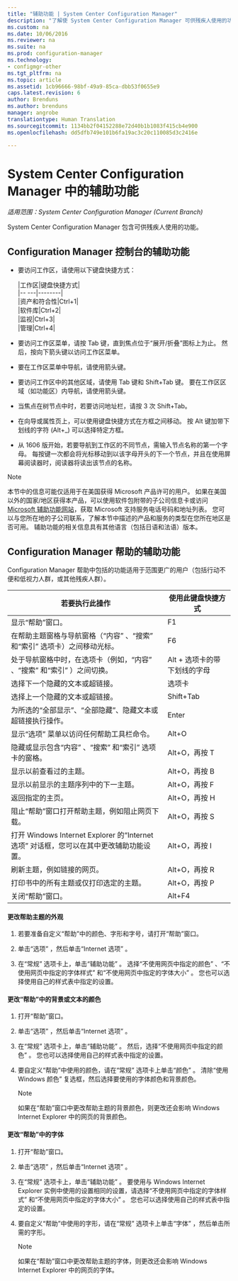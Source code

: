 ```yaml
---
title: "辅助功能 | System Center Configuration Manager"
description: "了解使 System Center Configuration Manager 可供残疾人使用的功能。"
ms.custom: na
ms.date: 10/06/2016
ms.reviewer: na
ms.suite: na
ms.prod: configuration-manager
ms.technology:
- configmgr-other
ms.tgt_pltfrm: na
ms.topic: article
ms.assetid: 1cb96666-98bf-49a9-85ca-dbb53f0655e9
caps.latest.revision: 6
author: Brenduns
ms.author: brenduns
manager: angrobe
translationtype: Human Translation
ms.sourcegitcommit: 1134bb2f04152288e72d40b1b1083f415cb4e900
ms.openlocfilehash: dd5dfb749e101b6fa19ac3c20c110085d3c2416e

---
```

# <a name="accessibility-features-in-system-center-configuration-manager"></a>System Center Configuration Manager 中的辅助功能

*适用范围：System Center Configuration Manager (Current Branch)*


 System Center Configuration Manager 包含可供残疾人使用的功能。


 ## <a name="a-namebkmkaconsolea-accessibility-features-for-the-configuration-manager-console"></a><a name="bkmk_aconsole"></a>Configuration Manager 控制台的辅助功能  
-   要访问工作区，请使用以下键盘快捷方式：  

    |工作区|键盘快捷方式|  
    |-- ---|--------|  
    |资产和符合性|Ctrl+1|  
    |软件库|Ctrl+2|  
    |监视|Ctrl+3|  
    |管理|Ctrl+4|  

-   要访问工作区菜单，请按 Tab 键，直到焦点位于“展开/折叠”图标上为止。 然后，按向下箭头键以访问工作区菜单。  

-   要在工作区菜单中导航，请使用箭头键。  

-   要访问工作区中的其他区域，请使用 Tab 键和 Shift+Tab 键。 要在工作区区域（如功能区）内导航，请使用箭头键。  

-   当焦点在树节点中时，若要访问地址栏，请按 3 次 Shift+Tab。  

-   在向导或属性页上，可以使用键盘快捷方式在方框之间移动。 按 Alt 键加带下划线的字符 (Alt+_) 可以选择特定方框。  

 -  从 1606 版开始，若要导航到工作区的不同节点，需输入节点名称的第一个字母。 每按键一次都会将光标移动到以该字母开头的下一个节点，并且在使用屏幕阅读器时，阅读器将读出该节点的名称。

> [!NOTE]  
>  本节中的信息可能仅适用于在美国获得 Microsoft 产品许可的用户。 如果在美国以外的国家/地区获得本产品，可以使用软件包附带的子公司信息卡或访问 [Microsoft 辅助功能网站](http://go.microsoft.com/fwlink/?LinkId=8431)，获取 Microsoft 支持服务电话号码和地址列表。 您可以与您所在地的子公司联系，了解本节中描述的产品和服务的类型在您所在地区是否可用。 辅助功能的相关信息具有其他语言（包括日语和法语）版本。  

##  <a name="a-namebkmkahelpa-accessibility-features-for-configuration-manager-help"></a><a name="bkmk_ahelp"></a>Configuration Manager 帮助的辅助功能  
 Configuration Manager 帮助中包括的功能适用于范围更广的用户（包括行动不便和低视力人群，或其他残疾人群）。  

|若要执行此操作|使用此键盘快捷方式|  
|----------------|--------------------------------|  
|显示“帮助”窗口。|F1|  
|在帮助主题窗格与导航窗格（“内容” 、“搜索” 和“索引”  选项卡）之间移动光标。|F6|  
|处于导航窗格中时，在选项卡（例如，“内容” 、“搜索” 和“索引” ）之间切换。|Alt + 选项卡的带下划线的字母|  
|选择下一个隐藏的文本或超链接。|选项卡|  
|选择上一个隐藏的文本或超链接。|Shift+Tab|  
|为所选的“全部显示”、“全部隐藏”、隐藏文本或超链接执行操作。|Enter|  
|显示“选项”  菜单以访问任何帮助工具栏命令。|Alt+O|  
|隐藏或显示包含“内容” 、“搜索” 和“索引”  选项卡的窗格。|Alt+O，再按 T|  
|显示以前查看过的主题。|Alt+O，再按 B|  
|显示以前显示的主题序列中的下一主题。|Alt+O，再按 F|  
|返回指定的主页。|Alt+O，再按 H|  
|阻止“帮助”窗口打开帮助主题，例如阻止网页下载。|Alt+O，再按 S|  
|打开 Windows Internet Explorer 的“Internet 选项”  对话框，您可以在其中更改辅助功能设置。|Alt+O，再按 I|  
|刷新主题，例如链接的网页。|Alt+O，再按 R|  
|打印书中的所有主题或仅打印选定的主题。|Alt+O，再按 P|  
|关闭“帮助”窗口。|Alt+F4|  

#### <a name="to-change-the-appearance-of-a-help-topic"></a>更改帮助主题的外观  

1.  若要准备自定义“帮助”中的颜色、字形和字号，请打开“帮助”窗口。  

2.  单击“选项” ，然后单击“Internet 选项” 。  

3.  在“常规”  选项卡上，单击“辅助功能” 。 选择“不使用网页中指定的颜色” 、“不使用网页中指定的字体样式” 和“不使用网页中指定的字体大小” 。 您也可以选择使用自己的样式表中指定的设置。  

#### <a name="to-change-the-color-of-the-background-or-text-in-help"></a>更改“帮助”中的背景或文本的颜色  

1.  打开“帮助”窗口。  

2.  单击“选项” ，然后单击“Internet 选项” 。  

3.  在“常规”  选项卡上，单击“辅助功能” 。 然后，选择“不使用网页中指定的颜色” 。 您也可以选择使用自己的样式表中指定的设置。  

4.  要自定义“帮助”中使用的颜色，请在“常规”  选项卡上单击“颜色” 。 清除“使用 Windows 颜色”  复选框，然后选择要使用的字体颜色和背景颜色。  

    > [!NOTE]  
    >  如果在“帮助”窗口中更改帮助主题的背景颜色，则更改还会影响 Windows Internet Explorer 中的网页的背景颜色。  

#### <a name="to-change-the-font-in-help"></a>更改“帮助”中的字体  

1.  打开“帮助”窗口。  

2.  单击“选项” ，然后单击“Internet 选项” 。  

3.  在“常规”  选项卡上，单击“辅助功能” 。 要使用与 Windows Internet Explorer 实例中使用的设置相同的设置，请选择“不使用网页中指定的字体样式”  和“不使用网页中指定的字体大小” 。 您也可以选择使用自己的样式表中指定的设置。  

4.  要自定义“帮助”中使用的字形，请在“常规”  选项卡上单击“字体” ，然后单击所需的字形。  

    > [!NOTE]  
    >  如果在“帮助”窗口中更改帮助主题的字体，则更改还会影响 Windows Internet Explorer 中的网页的字体。  



<!--HONumber=Nov16_HO1-->


